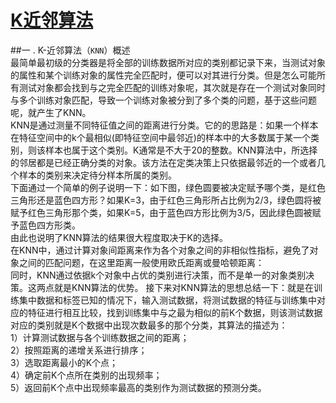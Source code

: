 [K近邻算法](http://www.cnblogs.com/ybjourney/p/4702562.html)
====
##一 . K-近邻算法（`KNN`）概述<br>
		最简单最初级的分类器是将全部的训练数据所对应的类别都记录下来，当测试对象的属性和某个训练对象的属性完全匹配时，便可以对其进行分类。但是怎么可能所有测试对象都会找到与之完全匹配的训练对象呢，其次就是存在一个测试对象同时与多个训练对象匹配，导致一个训练对象被分到了多个类的问题，基于这些问题呢，就产生了KNN。<br>
		KNN是通过测量不同特征值之间的距离进行分类。它的的思路是：如果一个样本在特征空间中的k个最相似(即特征空间中最邻近)的样本中的大多数属于某一个类别，则该样本也属于这个类别。K通常是不大于20的整数。KNN算法中，所选择的邻居都是已经正确分类的对象。该方法在定类决策上只依据最邻近的一个或者几个样本的类别来决定待分样本所属的类别。<br>
下面通过一个简单的例子说明一下：如下图，绿色圆要被决定赋予哪个类，是红色三角形还是蓝色四方形？如果K=3，由于红色三角形所占比例为2/3，绿色圆将被赋予红色三角形那个类，如果K=5，由于蓝色四方形比例为3/5，因此绿色圆被赋予蓝色四方形类。<br>
由此也说明了KNN算法的结果很大程度取决于K的选择。<br>
在KNN中，通过计算对象间距离来作为各个对象之间的非相似性指标，避免了对象之间的匹配问题，在这里距离一般使用欧氏距离或曼哈顿距离：<br>
同时，KNN通过依据k个对象中占优的类别进行决策，而不是单一的对象类别决策。这两点就是KNN算法的优势。
接下来对KNN算法的思想总结一下：就是在训练集中数据和标签已知的情况下，输入测试数据，将测试数据的特征与训练集中对应的特征进行相互比较，找到训练集中与之最为相似的前K个数据，则该测试数据对应的类别就是K个数据中出现次数最多的那个分类，其算法的描述为：<br>
1）计算测试数据与各个训练数据之间的距离；<br>
2）按照距离的递增关系进行排序；<br>
3）选取距离最小的K个点；<br>
4）确定前K个点所在类别的出现频率；<br>
5）返回前K个点中出现频率最高的类别作为测试数据的预测分类。<br>
